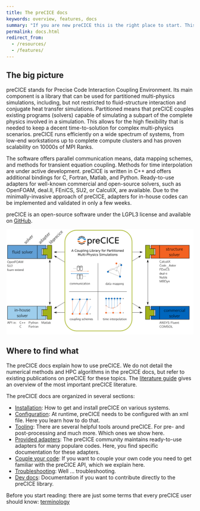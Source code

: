 ```yaml
---
title: The preCICE docs
keywords: overview, features, docs
summary: "If you are new preCICE this is the right place to start. This page gives an overview of the complete preCICE docs including building, configuration, literature, the API, any many more."
permalink: docs.html
redirect_from:
  - /resources/
  - /features/
---
```


## The big picture

preCICE stands for Precise Code Interaction Coupling Environment. Its main component is a library that can be used for partitioned multi-physics simulations, including, but not restricted to fluid-structure interaction and conjugate heat transfer simulations. Partitioned means that preCICE couples existing programs (solvers) capable of simulating a subpart of the complete physics involved in a simulation. This allows for the high flexibility that is needed to keep a decent time-to-solution for complex multi-physics scenarios. preCICE runs efficiently on a wide spectrum of systems, from low-end workstations up to complete compute clusters and has proven scalability on 10000s of MPI Ranks.

The software offers parallel communication means, data mapping schemes, and methods for transient equation coupling. Methods for time interpolation are under active development. preCICE is written in C++ and offers additional bindings for C, Fortran, Matlab, and Python. Ready-to-use adapters for well-known commercial and open-source solvers, such as OpenFOAM, deal.II, FEniCS, SU2, or CalculiX, are available. Due to the minimally-invasive approach of preCICE, adapters for in-house codes can be implemented and validated in only a few weeks.


preCICE is an open-source software under the LGPL3 license and available on [GitHub](https://github.com/precice/precice).


![Big-picture overview of preCICE](images/precice_overview.png)

## Where to find what

The preCICE docs explain how to use preCICE. We do not detail the numerical methods and HPC algorithms in the preCICE docs, but refer to existing publications on preCICE for these topics. The [literature guide](fundamentals-literature-guide.html) gives an overview of the most important preCICE literature. 

The preCICE docs are organized in several sections:

* [Installation](installation-overview.html): How to get and install preCICE on various systems.
* [Configuration](configuration-overview.html): At runtime, preCICE needs to be configured with an xml file. Here you learn how to do that.
* [Tooling](tooling-overview.html): There are several helpful tools around preCICE. For pre- and post-processing and much more. Which ones we show here.
* [Provided adapters](adapters-overview.html): The preCICE community maintains ready-to-use adapters for many populare codes. Here, you find specific documentation for these adapters.
* [Couple your code](couple-your-code-overview.html): If you want to couple your own code you need to get familiar with the preCICE API, which we explain here.
* [Troubleshooting](troubleshooting-overview.html): Well ... troubleshooting.
* [Dev docs](dev-docs-overview.html): Documentation if you want to contribute directly to the preCICE library.

Before you start reading: there are just some terms that every preCICE user should know: [terminology](fundamentals-terminology.html)


